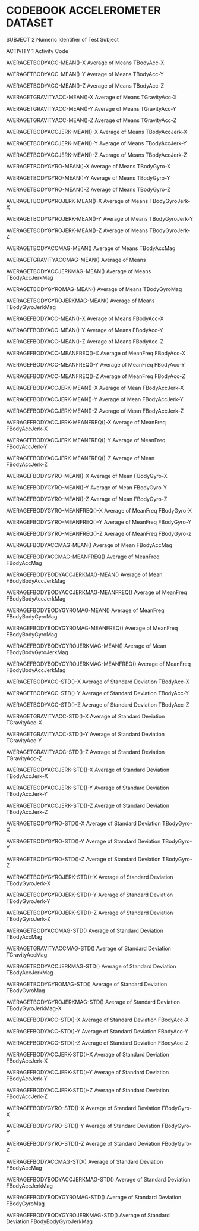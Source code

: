 CODEBOOK ACCELEROMETER DATASET
=================

SUBJECT     2
    Numeric Identifier of Test Subject

ACTIVITY    1
    Activity Code

AVERAGETBODYACC-MEAN()-X
    Average of Means TBodyAcc-X

AVERAGETBODYACC-MEAN()-Y
    Average of Means TBodyAcc-Y

AVERAGETBODYACC-MEAN()-Z
    Average of Means TBodyAcc-Z

AVERAGETGRAVITYACC-MEAN()-X
    Average of Means TGravityAcc-X
    
AVERAGETGRAVITYACC-MEAN()-Y
    Average of Means TGravityAcc-Y

AVERAGETGRAVITYACC-MEAN()-Z
    Average of Means TGravityAcc-Z

AVERAGETBODYACCJERK-MEAN()-X
    Average of Means TBodyAccJerk-X 

AVERAGETBODYACCJERK-MEAN()-Y
    Average of Means TBodyAccJerk-Y

AVERAGETBODYACCJERK-MEAN()-Z
    Average of Means TBodyAccJerk-Z
    
AVERAGETBODYGYRO-MEAN()-X
    Average of Means TBodyGyro-X

AVERAGETBODYGYRO-MEAN()-Y
    Average of Means TBodyGyro-Y
    
AVERAGETBODYGYRO-MEAN()-Z
    Average of Means TBodyGyro-Z

AVERAGETBODYGYROJERK-MEAN()-X
    Average of Means TBodyGyroJerk-X    

AVERAGETBODYGYROJERK-MEAN()-Y
    Average of Means TBodyGyroJerk-Y

AVERAGETBODYGYROJERK-MEAN()-Z
    Average of Means TBodyGyroJerk-Z
    
AVERAGETBODYACCMAG-MEAN()
    Average of Means TBodyAccMag

AVERAGETGRAVITYACCMAG-MEAN()
    Average of Means 
    
AVERAGETBODYACCJERKMAG-MEAN()
    Average of Means TBodyAccJerkMag
    
AVERAGETBODYGYROMAG-MEAN()
    Average of Means TBodyGyroMag
    
AVERAGETBODYGYROJERKMAG-MEAN()
    Average of Means TBodyGyroJerkMag
    
AVERAGEFBODYACC-MEAN()-X
    Average of Means FBodyAcc-X
    
AVERAGEFBODYACC-MEAN()-Y
    Average of Means FBodyAcc-Y
    
AVERAGEFBODYACC-MEAN()-Z
    Average of Means FBodyAcc-Z

AVERAGEFBODYACC-MEANFREQ()-X
    Average of MeanFreq FBodyAcc-X

AVERAGEFBODYACC-MEANFREQ()-Y
    Average of MeanFreq FBodyAcc-Y

AVERAGEFBODYACC-MEANFREQ()-Z
    Average of MeanFreq FBodyAcc-Z

AVERAGEFBODYACCJERK-MEAN()-X
    Average of Mean FBodyAccJerk-X

AVERAGEFBODYACCJERK-MEAN()-Y
    Average of Mean FBodyAccJerk-Y

AVERAGEFBODYACCJERK-MEAN()-Z
    Average of Mean FBodyAccJerk-Z

AVERAGEFBODYACCJERK-MEANFREQ()-X
    Average of MeanFreq FBodyAccJerk-X

AVERAGEFBODYACCJERK-MEANFREQ()-Y
    Average of MeanFreq FBodyAccJerk-Y

AVERAGEFBODYACCJERK-MEANFREQ()-Z
    Average of Mean FBodyAccJerk-Z

AVERAGEFBODYGYRO-MEAN()-X
    Average of Mean FBodyGyro-X

AVERAGEFBODYGYRO-MEAN()-Y
    Average of Mean FBodyGyro-Y

AVERAGEFBODYGYRO-MEAN()-Z
    Average of Mean FBodyGyro-Z

AVERAGEFBODYGYRO-MEANFREQ()-X
    Average of MeanFreq FBodyGyro-X

AVERAGEFBODYGYRO-MEANFREQ()-Y
    Average of MeanFreq FBodyGyro-Y
    
AVERAGEFBODYGYRO-MEANFREQ()-Z
    Average of MeanFreq FBodyGyro-z

AVERAGEFBODYACCMAG-MEAN()
    Average of Mean FBodyAccMag

AVERAGEFBODYACCMAG-MEANFREQ()
    Average of MeanFreq FBodyAccMag

AVERAGEFBODYBODYACCJERKMAG-MEAN()
    Average of Mean FBodyBodyAccJerkMag

AVERAGEFBODYBODYACCJERKMAG-MEANFREQ()
    Average of MeanFreq FBodyBodyAccJerkMag

AVERAGEFBODYBODYGYROMAG-MEAN()
    Average of MeanFreq FBodyBodyGyroMag

AVERAGEFBODYBODYGYROMAG-MEANFREQ()
    Average of MeanFreq FBodyBodyGyroMag

AVERAGEFBODYBODYGYROJERKMAG-MEAN()
    Average of Mean FBodyBodyGyroJerkMag

AVERAGEFBODYBODYGYROJERKMAG-MEANFREQ()
    Average of MeanFreq FBodyBodyAccJerkMag

AVERAGETBODYACC-STD()-X
    Average of Standard Deviation TBodyAcc-X

AVERAGETBODYACC-STD()-Y
    Average of Standard Deviation TBodyAcc-Y

AVERAGETBODYACC-STD()-Z
    Average of Standard Deviation TBodyAcc-Z

AVERAGETGRAVITYACC-STD()-X
    Average of Standard Deviation TGravityAcc-X

AVERAGETGRAVITYACC-STD()-Y
    Average of Standard Deviation TGravityAcc-Y

AVERAGETGRAVITYACC-STD()-Z
    Average of Standard Deviation TGravityAcc-Z

AVERAGETBODYACCJERK-STD()-X
    Average of Standard Deviation TBodyAccJerk-X

AVERAGETBODYACCJERK-STD()-Y
    Average of Standard Deviation TBodyAccJerk-Y

AVERAGETBODYACCJERK-STD()-Z
    Average of Standard Deviation TBodyAccJerk-Z

AVERAGETBODYGYRO-STD()-X
    Average of Standard Deviation TBodyGyro-X

AVERAGETBODYGYRO-STD()-Y
    Average of Standard Deviation TBodyGyro-Y

AVERAGETBODYGYRO-STD()-Z
    Average of Standard Deviation TBodyGyro-Z

AVERAGETBODYGYROJERK-STD()-X
    Average of Standard Deviation TBodyGyroJerk-X

AVERAGETBODYGYROJERK-STD()-Y
    Average of Standard Deviation TBodyGyroJerk-Y

AVERAGETBODYGYROJERK-STD()-Z
    Average of Standard Deviation TBodyGyroJerk-Z

AVERAGETBODYACCMAG-STD()
    Average of Standard Deviation TBodyAccMag

AVERAGETGRAVITYACCMAG-STD()
    Average of Standard Deviation TGravityAccMag

AVERAGETBODYACCJERKMAG-STD()
    Average of Standard Deviation TBodyAccJerkMag    

AVERAGETBODYGYROMAG-STD()
    Average of Standard Deviation TBodyGyroMag

AVERAGETBODYGYROJERKMAG-STD()
    Average of Standard Deviation TBodyGyroJerkMag-X

AVERAGEFBODYACC-STD()-X
    Average of Standard Deviation FBodyAcc-X

AVERAGEFBODYACC-STD()-Y
    Average of Standard Deviation FBodyAcc-Y
    
AVERAGEFBODYACC-STD()-Z
    Average of Standard Deviation FBodyAcc-Z

AVERAGEFBODYACCJERK-STD()-X
    Average of Standard Deviation FBodyAccJerk-X

AVERAGEFBODYACCJERK-STD()-Y
    Average of Standard Deviation FBodyAccJerk-Y

AVERAGEFBODYACCJERK-STD()-Z
    Average of Standard Deviation FBodyAccJerk-Z

AVERAGEFBODYGYRO-STD()-X
    Average of Standard Deviation FBodyGyro-X    

AVERAGEFBODYGYRO-STD()-Y
    Average of Standard Deviation FBodyGyro-Y

AVERAGEFBODYGYRO-STD()-Z
    Average of Standard Deviation FBodyGyro-Z

AVERAGEFBODYACCMAG-STD()
    Average of Standard Deviation FBodyAccMag    

AVERAGEFBODYBODYACCJERKMAG-STD()
    Average of Standard Deviation FBodyAccJerkMag

AVERAGEFBODYBODYGYROMAG-STD()
    Average of Standard Deviation FBodyGyroMag

AVERAGEFBODYBODYGYROJERKMAG-STD()
    Average of Standard Deviation FBodyBodyGyroJerkMag


